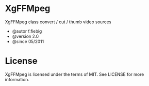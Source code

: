 # XgFFMpeg

XgFFMpeg class convert / cut / thumb video sources

- @autor       f.fiebig <webpiraten>
- @version     2.0
- @since       05/2011


# License

XgFFMpeg is licensed under the terms of MIT. See LICENSE for more information.